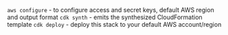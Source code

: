 `aws configure` - to configure access and secret keys, default AWS region and output format
`cdk synth` - emits the synthesized CloudFormation template
`cdk deploy` - deploy this stack to your default AWS account/region
